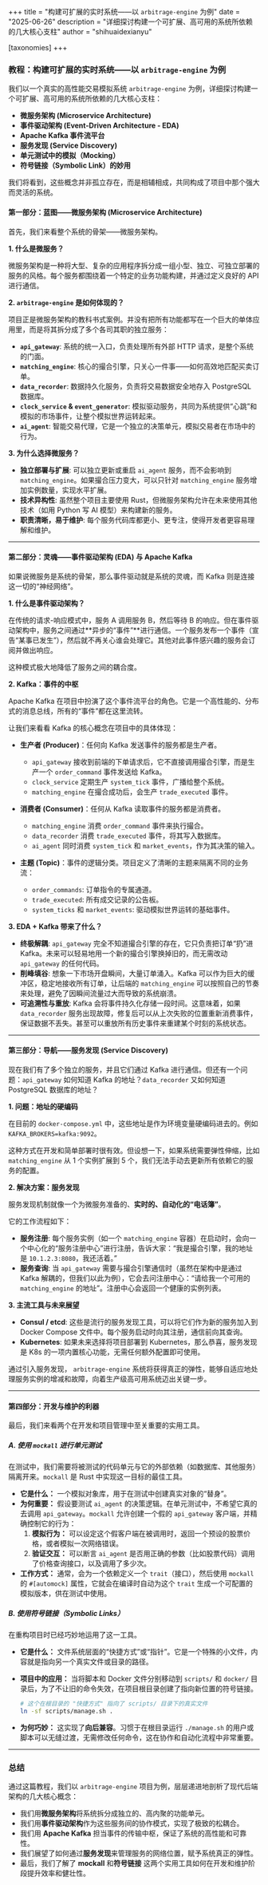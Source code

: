 +++
title = "构建可扩展的实时系统——以 `arbitrage-engine` 为例"
date = "2025-06-26"
description = "详细探讨构建一个可扩展、高可用的系统所依赖的几大核心支柱"
author = "shihuaidexianyu"

[taxonomies]
+++

### **教程：构建可扩展的实时系统——以 `arbitrage-engine` 为例**

我们以一个真实的高性能交易模拟系统 `arbitrage-engine` 为例，详细探讨构建一个可扩展、高可用的系统所依赖的几大核心支柱：

* **微服务架构 (Microservice Architecture)**
* **事件驱动架构 (Event-Driven Architecture - EDA)**
* **Apache Kafka 事件流平台**
* **服务发现 (Service Discovery)**
* **单元测试中的模拟（Mocking）**
* **符号链接（Symbolic Link）的妙用**

我们将看到，这些概念并非孤立存在，而是相辅相成，共同构成了项目中那个强大而灵活的系统。

#### **第一部分：蓝图——微服务架构 (Microservice Architecture)**

首先，我们来看整个系统的骨架——微服务架构。

**1. 什么是微服务？**

微服务架构是一种将大型、复杂的应用程序拆分成一组小型、独立、可独立部署的服务的风格。每个服务都围绕着一个特定的业务功能构建，并通过定义良好的 API 进行通信。

**2. `arbitrage-engine` 是如何体现的？**

项目正是微服务架构的教科书式案例。并没有把所有功能都写在一个巨大的单体应用里，而是将其拆分成了多个各司其职的独立服务：

* **`api_gateway`**: 系统的统一入口，负责处理所有外部 HTTP 请求，是整个系统的门面。
* **`matching_engine`**: 核心的撮合引擎，只关心一件事——如何高效地匹配买卖订单。
* **`data_recorder`**: 数据持久化服务，负责将交易数据安全地存入 PostgreSQL 数据库。
* **`clock_service` & `event_generator`**: 模拟驱动服务，共同为系统提供“心跳”和模拟的市场事件，让整个模拟世界运转起来。
* **`ai_agent`**: 智能交易代理，它是一个独立的决策单元，模拟交易者在市场中的行为。

**3. 为什么选择微服务？**

* **独立部署与扩展**: 可以独立更新或重启 `ai_agent` 服务，而不会影响到 `matching_engine`。如果撮合压力变大，可以只针对 `matching_engine` 服务增加实例数量，实现水平扩展。
* **技术异构性**: 虽然整个项目主要使用 Rust，但微服务架构允许在未来使用其他技术（如用 Python 写 AI 模型）来构建新的服务。
* **职责清晰，易于维护**: 每个服务代码库都更小、更专注，使得开发者更容易理解和维护。

-----

#### **第二部分：灵魂——事件驱动架构 (EDA) 与 Apache Kafka**

如果说微服务是系统的骨架，那么事件驱动就是系统的灵魂，而 Kafka 则是连接这一切的“神经网络”。

**1. 什么是事件驱动架构？**

在传统的请求-响应模式中，服务 A 调用服务 B，然后等待 B 的响应。但在事件驱动架构中，服务之间通过\*\*异步的“事件”\*\*进行通信。一个服务发布一个事件（宣告“某事已发生”），然后就不再关心谁会处理它。其他对此事件感兴趣的服务会订阅并做出响应。

这种模式极大地降低了服务之间的耦合度。

**2. Kafka：事件的中枢**

Apache Kafka 在项目中扮演了这个事件流平台的角色。它是一个高性能的、分布式的消息总线，所有的“事件”都在这里流转。

让我们来看看 Kafka 的核心概念在项目中的具体体现：

* **生产者 (Producer)**：任何向 Kafka 发送事件的服务都是生产者。

  * `api_gateway` 接收到前端的下单请求后，它不直接调用撮合引擎，而是生产一个 `order_command` 事件发送给 Kafka。
  * `clock_service` 定期生产 `system_tick` 事件，广播给整个系统。
  * `matching_engine` 在撮合成功后，会生产 `trade_executed` 事件。

* **消费者 (Consumer)**：任何从 Kafka 读取事件的服务都是消费者。

  * `matching_engine` 消费 `order_command` 事件来执行撮合。
  * `data_recorder` 消费 `trade_executed` 事件，将其写入数据库。
  * `ai_agent` 同时消费 `system_tick` 和 `market_events`，作为其决策的输入。

* **主题 (Topic)**：事件的逻辑分类。项目定义了清晰的主题来隔离不同的业务流：

  * `order_commands`: 订单指令的专属通道。
  * `trade_executed`: 所有成交记录的公告板。
  * `system_ticks` 和 `market_events`: 驱动模拟世界运转的基础事件。

**3. EDA + Kafka 带来了什么？**

* **终极解耦**: `api_gateway` 完全不知道撮合引擎的存在，它只负责把订单“扔”进 Kafka。未来可以轻易地用一个新的撮合引擎换掉旧的，而无需改动 `api_gateway` 的任何代码。
* **削峰填谷**: 想象一下市场开盘瞬间，大量订单涌入。Kafka 可以作为巨大的缓冲区，稳定地接收所有订单，让后端的 `matching_engine` 可以按照自己的节奏来处理，避免了因瞬间流量过大而导致的系统崩溃。
* **可追溯性与重放**: Kafka 会将事件持久化存储一段时间。这意味着，如果 `data_recorder` 服务出现故障，修复后可以从上次失败的位置重新消费事件，保证数据不丢失。甚至可以重放所有历史事件来重建某个时刻的系统状态。

-----

#### **第三部分：导航——服务发现 (Service Discovery)**

现在我们有了多个独立的服务，并且它们通过 Kafka 进行通信。但还有一个问题：`api_gateway` 如何知道 Kafka 的地址？`data_recorder` 又如何知道 PostgreSQL 数据库的地址？

**1. 问题：地址的硬编码**

在目前的 `docker-compose.yml` 中，这些地址是作为环境变量硬编码进去的。例如 `KAFKA_BROKERS=kafka:9092`。

这种方式在开发和简单部署时很有效。但设想一下，如果系统需要弹性伸缩，比如 `matching_engine` 从 1 个实例扩展到 5 个，我们无法手动去更新所有依赖它的服务的配置。

**2. 解决方案：服务发现**

服务发现机制就像一个为微服务准备的、**实时的、自动化的“电话簿”**。

它的工作流程如下：

* **服务注册**: 每个服务实例（如一个 `matching_engine` 容器）在启动时，会向一个中心化的“服务注册中心”进行注册，告诉大家：“我是撮合引擎，我的地址是 `10.1.2.3:8080`，我还活着。”
* **服务查询**: 当 `api_gateway` 需要与撮合引擎通信时（虽然在架构中是通过 Kafka 解耦的，但我们以此为例），它会去问注册中心：“请给我一个可用的 `matching_engine` 的地址”。注册中心会返回一个健康的实例列表。

**3. 主流工具与未来展望**

* **Consul / etcd**: 这些是流行的服务发现工具，可以将它们作为新的服务加入到 Docker Compose 文件中。每个服务启动时向其注册，通信前向其查询。
* **Kubernetes**: 如果未来选择将项目部署到 Kubernetes，那么恭喜，服务发现是 K8s 的一项内置核心功能，无需任何额外配置即可使用。

通过引入服务发现， `arbitrage-engine` 系统将获得真正的弹性，能够自适应地处理服务实例的增减和故障，向着生产级高可用系统迈出关键一步。

-----

#### **第四部分：开发与维护的利器**

最后，我们来看两个在开发和项目管理中至关重要的实用工具。

##### **A. 使用 `mockall` 进行单元测试**

在测试中，我们需要将被测试的代码单元与它的外部依赖（如数据库、其他服务）隔离开来。`mockall` 是 Rust 中实现这一目标的最佳工具。

* **它是什么：** 一个模拟对象库，用于在测试中创建真实对象的“替身”。
* **为何重要：** 假设要测试 `ai_agent` 的决策逻辑。在单元测试中，不希望它真的去调用 `api_gateway`。`mockall` 允许创建一个假的 `api_gateway` 客户端，并精确控制它的行为：
    1. **模拟行为：** 可以设定这个假客户端在被调用时，返回一个预设的股票价格，或者模拟一次网络错误。
    2. **验证交互：** 可以断言 `ai_agent` 是否用正确的参数（比如股票代码）调用了价格查询接口，以及调用了多少次。
* **工作方式：** 通常，会为一个依赖定义一个 `trait`（接口），然后使用 `mockall` 的 `#[automock]` 属性，它就会在编译时自动为这个 `trait` 生成一个可配置的模拟版本，供在测试中使用。

##### **B. 使用符号链接（Symbolic Links）**

在重构项目时已经巧妙地运用了这一工具。

* **它是什么：** 文件系统层面的“快捷方式”或“指针”。它是一个特殊的小文件，内容就是指向另一个真实文件或目录的路径。
* **项目中的应用：** 当将脚本和 Docker 文件分别移动到 `scripts/` 和 `docker/` 目录后，为了不让旧的命令失效，在项目根目录创建了指向新位置的符号链接。

    ```bash
    # 这个在根目录的 "快捷方式" 指向了 scripts/ 目录下的真实文件
    ln -sf scripts/manage.sh .
    ```

* **为何巧妙：** 这实现了**向后兼容**。习惯于在根目录运行 `./manage.sh` 的用户或脚本可以无缝过渡，无需修改任何命令，这在协作和自动化流程中非常重要。

-----

### **总结**

通过这篇教程，我们以 `arbitrage-engine` 项目为例，层层递进地剖析了现代后端架构的几大核心概念：

* 我们用**微服务架构**将系统拆分成独立的、高内聚的功能单元。
* 我们用**事件驱动架构**作为这些服务间的协作模式，实现了极致的松耦合。
* 我们用 **Apache Kafka** 担当事件的传输中枢，保证了系统的高性能和可靠性。
* 我们展望了如何通过**服务发现**来管理服务的网络位置，赋予系统真正的弹性。
* 最后，我们了解了 **mockall** 和**符号链接** 这两个实用工具如何在开发和维护阶段提升效率和健壮性。